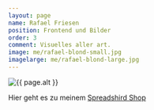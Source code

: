 ```yaml
---
layout: page
name: Rafael Friesen
position: Frontend und Bilder
order: 3
comment: Visuelles aller art.
image: me/rafael-blond-small.jpg
imagelarge: me/rafael-blond-large.jpg
---
```

<img src="{{ site.url }}/assets/img/{{ page.imagelarge }}" alt="{{ page.alt }}">

Hier geht es zu meinem [Spreadshird Shop](https://shop.spreadshirt.de/00dingens)
